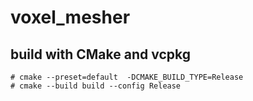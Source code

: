 # voxel_mesher

## build with CMake and vcpkg
```
# cmake --preset=default  -DCMAKE_BUILD_TYPE=Release
# cmake --build build --config Release

```